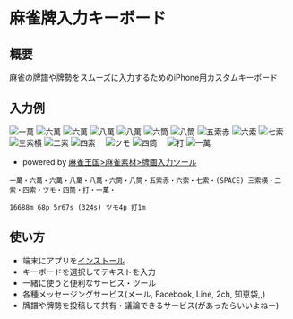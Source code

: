# 麻雀牌入力キーボード

## 概要
麻雀の牌譜や牌勢をスムーズに入力するためのiPhone用カスタムキーボード

## 入力例
![一萬](http://mj-king.net/sozai/paiga/images/p_ms1_1.gif)
![六萬](http://mj-king.net/sozai/paiga/images/p_ms6_1.gif)
![六萬](http://mj-king.net/sozai/paiga/images/p_ms6_1.gif)
![八萬](http://mj-king.net/sozai/paiga/images/p_ms8_1.gif)
![八萬](http://mj-king.net/sozai/paiga/images/p_ms8_1.gif)
![六筒](http://mj-king.net/sozai/paiga/images/p_ps6_1.gif)
![八筒](http://mj-king.net/sozai/paiga/images/p_ps8_1.gif)
![五索赤](http://mj-king.net/sozai/paiga/images/p_ss5_1_red.gif)
![六索](http://mj-king.net/sozai/paiga/images/p_ss6_1.gif)
![七索](http://mj-king.net/sozai/paiga/images/p_ss7_1.gif)
　![三索横](http://www.mj-king.net/sozai/paiga/images/p_ss3_3.gif)
![二索](http://mj-king.net/sozai/paiga/images/p_ss2_1.gif)
![四索](http://mj-king.net/sozai/paiga/images/p_ss4_1.gif)
　![ツモ](http://www.mj-king.net/sozai/paiga/images/c_tsumo.gif)
![四筒](http://mj-king.net/sozai/paiga/images/p_ps4_1.gif)
　![打](http://www.mj-king.net/sozai/paiga/images/c_da.gif)
![一萬](http://mj-king.net/sozai/paiga/images/p_ms1_1.gif)

* powered by [麻雀王国>麻雀素材>牌画入力ツール](http://mj-king.net/sozai/paiga/)

````
一萬・六萬・六萬・八萬・八萬・六筒・八筒・五索赤・六索・七索・(SPACE) 三索横・二索・四索・ツモ・四筒・打・一萬・
````

````
16688m 68p 5r67s (324s) ツモ4p 打1m
````


## 使い方
* 端末にアプリを[インストール](install.md)
* キーボードを選択してテキストを入力
* 一緒に使うと便利なサービス・ツール
 * 各種メッセージングサービス(メール, Facebook, Line, 2ch, 知恵袋,,)
 * 牌譜や牌勢を投稿して共有・議論できるサービス(があったらいいよねー)
